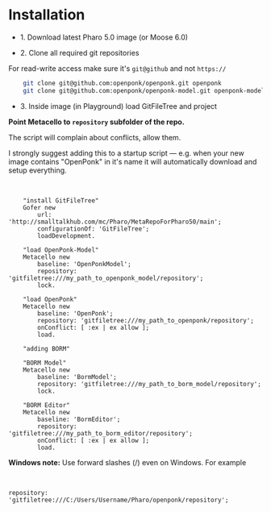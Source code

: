# Installation

* 1\. Download latest Pharo 5\.0 image \(or Moose 6\.0\)



* 2\. Clone all required git repositories

For read\-write access make sure it's `git@github` and not `https://`

```bash
    git clone git@github.com:openponk/openponk.git openponk
    git clone git@github.com:openponk/openponk-model.git openponk-model
```



* 3\. Inside image \(in Playground\) load GitFileTree and project

**Point Metacello to `repository` subfolder of the repo\.**

The script will complain about conflicts, allow them\.

I strongly suggest adding this to a startup script — e\.g\. when your new image contains
"OpenPonk" in it's name it will automatically download and setup everything\.


&nbsp;


```smalltalk
    "install GitFileTree"
    Gofer new
        url: 'http://smalltalkhub.com/mc/Pharo/MetaRepoForPharo50/main';
        configurationOf: 'GitFileTree';
        loadDevelopment.
    
    "load OpenPonk-Model"
    Metacello new
        baseline: 'OpenPonkModel';
        repository: 'gitfiletree:///my_path_to_openponk_model/repository';
        lock.
    
    "load OpenPonk"
    Metacello new
        baseline: 'OpenPonk';
        repository: 'gitfiletree:///my_path_to_openponk/repository';
        onConflict: [ :ex | ex allow ];
        load.
    
    "adding BORM"
    
    "BORM Model"
    Metacello new
    	baseline: 'BormModel';
    	repository: 'gitfiletree:///my_path_to_borm_model/repository';
    	lock.
    
    "BORM Editor"
    Metacello new
    	baseline: 'BormEditor';
    	repository: 'gitfiletree:///my_path_to_borm_editor/repository';
    	onConflict: [ :ex | ex allow ];
    	load.
```

**Windows note:** Use forward slashes \(/\) even on Windows\. For example


&nbsp;



    repository: 'gitfiletree:///C:/Users/Username/Pharo/openponk/repository';

